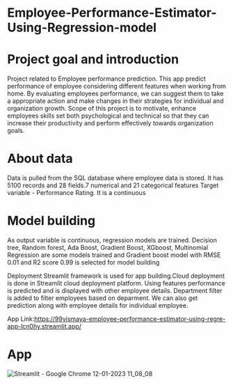 # Employee-Performance-Estimator-Using-Regression-model
# Project goal and introduction

Project related to Employee performance prediction. This app predict performance of employee considering different features when working from home. By evaluating employees performance, we can suggest them to take a appropriate action and make changes in their strategies for individual and  organization growth.
Scope of this project is to motivate, enhance employees skills set both psychological and technical so that they can  increase their productivity and perform effectively towards organization goals.

# About data
Data is pulled from the SQL database where employee data is stored. It has 5100 records and 28 fields.7 numerical and 21 categorical features
Target variable - Performance Rating. It is a continuous

# Model building
As output variable is continuous, regression models are trained. Decision tree, Random forest, Ada Boost, Gradient Boost, XGboost, Multinomial Regression are some models trained and Gradient boost model with RMSE 0.01 and R2 score 0.99 is selected for model building

Deployment
Streamlit framework is used for app building.Cloud deployment is done in Streamlit cloud deployment platform. Using features performance is predicted and is displayed with other employee details. Department filter is added to filter employees based on deparment. We can also get prediction along with employee details for individual employee.

App Link:https://99vismaya-employee-performance-estimator-using-regre-app-lcn0hy.streamlit.app/

# App

![Streamlit - Google Chrome 12-01-2023 11_08_08](https://user-images.githubusercontent.com/106010576/211986604-c8430522-4c38-49d5-8069-7d8f95dc9eee.png)

